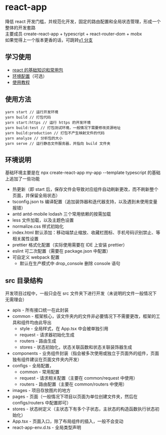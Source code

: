 # react-app

降低 react 开发门槛，并规范化开发，固定的路由配置和全局状态管理，形成一个整体的开发套路<br>
主要成员 create-react-app + typescript + react-router-dom + mobx<br>
如果觉得上一个版本更香的话，可跳转[v1 分支](https://github.com/dyb881/react-app/tree/v1)<br>

## 学习使用

- [react 的基础知识和常用包](https://github.com/dyb881/recommended)
- [环境配置](https://github.com/dyb881/react-app/blob/master/SETTING.md)（可选）
- [使用教程](https://github.com/dyb881/react-app/blob/master/TUTORIAL.md)

## 使用方法

```
yarn start // 运行开发环境
yarn build // 打包代码
yarn start:https // 运行 https 的开发环境
yarn build:test // 打包测试环境，一般情况下需要修改资源地址
yarn build:production // 打包不产生映射文件的代码
yarn analyze // 分析包的大小
yarn serve // 运行静态文件服务器，并指向 build 文件夹
```

## 环境说明

基础环境主要是在 npx create-react-app my-app --template typescript 的基础上追加了一些功能

- 热更新（即 start 后，保存文件会导致对应组件自动刷新更改，而不刷新整个页面，并保留全局状态）
- tsconfig.json ts 编译配置（追加装饰器和迭代器支持，以及遇到未使用变量报错）
- antd antd-mobile lodash 三个常用依赖的按需加载
- less 文件加载，以及主题色设置
- normalize.css 样式初始化
- index.html 默认添加：移动端禁止缩放、收藏栏图标、手机号码识别禁止、等相关属性设置
- prettier 格式化配置（实际使用需要在 IDE 上安装 prettier）
- eslint 可二次配置（需要在 package.json 中配置）
- 可自定义 webpack 配置
  - 默认在生产模式中 drop_console 删除 console 语句

## src 目录结构

开发项目过程中，一般只会在 src 文件夹下进行开发（未说明的文件一般情况下无需理会）

- apis - 所有接口统一在此封装
- common - 框架核心，该文件夹内的文件非必要情况下不需要更改，框架的工具和组件均由此导出
  - style - 全局样式，在 App.tsx 中会被单独引用
  - request - 请求器初始化生成
  - routers - 路由生成
  - stores - 状态初始化，状态关联函数和状态关联装饰器生成
- components - 业务组件封装（指会被多次使用或独立于页面外的组件，页面独有组件建议在页面文件夹内开发）
- configs - 全局配置，
  - common - 常用配置
  - request - 请求相关配置（主要在 common/request 中使用）
  - routers - 路由配置（主要在 common/routers 中使用）
- images - 项目存放图片的地方
- pages - 页面（一般情况下项目以页面为单位创建文件夹，然后在 configs/routers 中配置即可）
- stores - 状态树定义（主状态下有多个子状态，主状态的构造函数执行状态初始化）
- App.tsx - 页面入口，除了布局组件的插入，一般不会变动
- react-app-env.d.ts - 全局类型声明
